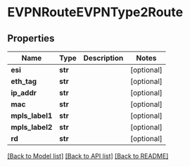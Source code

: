 # EVPNRouteEVPNType2Route

## Properties
Name | Type | Description | Notes
------------ | ------------- | ------------- | -------------
**esi** | **str** |  | [optional] 
**eth_tag** | **str** |  | [optional] 
**ip_addr** | **str** |  | [optional] 
**mac** | **str** |  | [optional] 
**mpls_label1** | **str** |  | [optional] 
**mpls_label2** | **str** |  | [optional] 
**rd** | **str** |  | [optional] 

[[Back to Model list]](../README.md#documentation-for-models) [[Back to API list]](../README.md#documentation-for-api-endpoints) [[Back to README]](../README.md)


